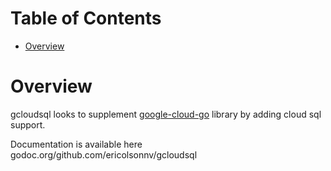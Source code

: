 # Table of Contents

- [Overview](#overview)

# Overview
gcloudsql looks to supplement [google-cloud-go](https://github.com/googleapis/google-cloud-go)
library by adding cloud sql support.

Documentation is available here godoc.org/github.com/ericolsonnv/gcloudsql